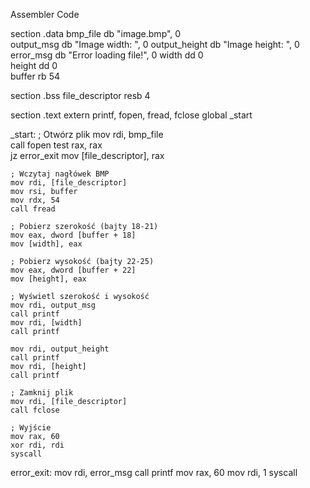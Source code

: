 Assembler Code


section .data
    bmp_file db "image.bmp", 0     
    output_msg db "Image width: ", 0
    output_height db "Image height: ", 0
    error_msg db "Error loading file!", 0
    width dd 0                        
    height dd 0                 
    buffer rb 54               

section .bss
    file_descriptor resb 4         

section .text
    extern printf, fopen, fread, fclose
    global _start

_start:
    ; Otwórz plik
    mov rdi, bmp_file               
    call fopen
    test rax, rax                
    jz error_exit
    mov [file_descriptor], rax

    ; Wczytaj nagłówek BMP
    mov rdi, [file_descriptor]      
    mov rsi, buffer             
    mov rdx, 54                
    call fread

    ; Pobierz szerokość (bajty 18-21)
    mov eax, dword [buffer + 18]  
    mov [width], eax

    ; Pobierz wysokość (bajty 22-25)
    mov eax, dword [buffer + 22] 
    mov [height], eax

    ; Wyświetl szerokość i wysokość
    mov rdi, output_msg
    call printf
    mov rdi, [width]
    call printf

    mov rdi, output_height
    call printf
    mov rdi, [height]
    call printf

    ; Zamknij plik
    mov rdi, [file_descriptor]
    call fclose

    ; Wyjście
    mov rax, 60
    xor rdi, rdi
    syscall

error_exit:
    mov rdi, error_msg
    call printf
    mov rax, 60
    mov rdi, 1
    syscall
